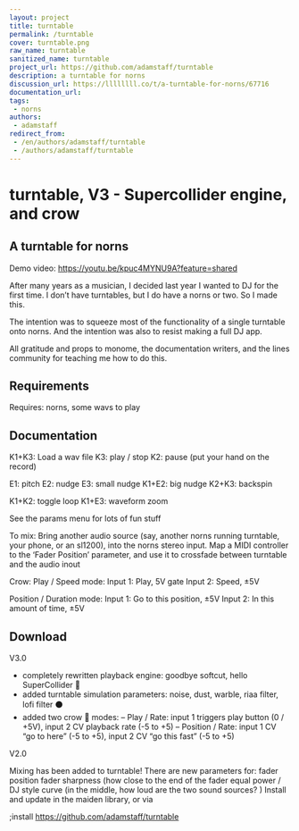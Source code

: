 ```yaml
---
layout: project
title: turntable
permalink: /turntable
cover: turntable.png
raw_name: turntable
sanitized_name: turntable
project_url: https://github.com/adamstaff/turntable
description: a turntable for norns
discussion_url: https://llllllll.co/t/a-turntable-for-norns/67716
documentation_url: 
tags:
 - norns
authors:
 - adamstaff
redirect_from:
 - /en/authors/adamstaff/turntable
 - /authors/adamstaff/turntable
---
```

# turntable, V3 - Supercollider engine, and crow

## A turntable for norns

Demo video:
https://youtu.be/kpuc4MYNU9A?feature=shared

After many years as a musician, I decided last year I wanted to DJ for the first time. I don’t have turntables, but I do have a norns or two. So I made this.

The intention was to squeeze most of the functionality of a single turntable onto norns. And the intention was also to resist making a full DJ app.

All gratitude and props to monome, the documentation writers, and the lines community for teaching me how to do this.

## Requirements

Requires: norns, some wavs to play

## Documentation

K1+K3: Load a wav file
K3: play / stop
K2: pause (put your hand on the record)

E1: pitch
E2: nudge
E3: small nudge
K1+E2: big nudge
K2+K3: backspin

K1+K2: toggle loop
K1+E3: waveform zoom

See the params menu for lots of fun stuff

To mix:
Bring another audio source (say, another norns running turntable, your phone, or an sl1200), into the norns stereo input.
Map a MIDI controller to the ‘Fader Position’ parameter, and use it to crossfade between turntable and the audio inout

Crow:
Play / Speed mode:
Input 1: Play, 5V gate
Input 2: Speed, ±5V

Position / Duration mode:
Input 1: Go to this position, ±5V
Input 2: In this amount of time, ±5V

## Download

V3.0

* completely rewritten playback engine: goodbye softcut, hello SuperCollider :wave:
* added turntable simulation parameters: noise, dust, warble, riaa filter, lofi filter :black_circle:
* added two crow :hatched_chick: modes:
– Play / Rate: input 1 triggers play button (0 / +5V), input 2 CV playback rate (-5 to +5)
– Position / Rate: input 1 CV “go to here” (-5 to +5), input 2 CV “go this fast” (-5 to +5)

V2.0

Mixing has been added to turntable! There are new parameters for:
fader position
fader sharpness (how close to the end of the fader
equal power / DJ style curve (in the middle, how loud are the two sound sources? )
Install and update in the maiden library, or via

;install https://github.com/adamstaff/turntable
